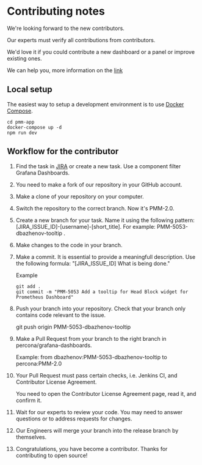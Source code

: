 # Contributing notes

We're looking forward to the new contributors.

Our experts must verify all contributions from contributors.

We'd love it if you could contribute a new dashboard or a panel or improve existing ones.

We can help you, more information on the [link](https://www.percona.com/community/contributions/pmm)

## Local setup

The easiest way to setup a development environment is to use [Docker Compose](https://docs.docker.com/compose).

```
cd pmm-app
docker-compose up -d
npm run dev
```

## Workflow for the contributor

1.  Find the task in [JIRA](https://jira.percona.com/issues/?jql=project+%3D+PMM+AND+component+%3D+%22Grafana+Dashboards%22) or create a new task. Use a component filter Grafana Dashboards.

2.  You need to make a fork of our repository in your GitHub account.

3.  Make a clone of your repository on your computer.

4.  Switch the repository to the correct branch. Now it's PMM-2.0.

5.  Create a new branch for your task. Name it using the following pattern: [JIRA_ISSUE_ID]-[username]-[short_title]. For example: PMM-5053-dbazhenov-tooltip .

6.  Make changes to the code in your branch.

7.  Make a commit. It is essential to provide a meaningfull description. Use the following formula: "[JIRA_ISSUE_ID] What is being done."

    Example

        git add .
        git commit -m "PMM-5053 Add a tooltip for Head Block widget for Prometheus Dashboard"

8.  Push your branch into your repository. Check that your branch only contains code relevant to the issue.

    git push origin PMM-5053-dbazhenov-tooltip

9.  Make a Pull Request from your branch to the right branch in percona/grafana-dashboards.

    Example: from dbazhenov:PMM-5053-dbazhenov-tooltip to percona:PMM-2.0

10. Your Pull Request must pass certain checks, i.e. Jenkins CI, and Contributor License Agreement.

    You need to open the Contributor License Agreement page, read it, and confirm it.

11. Wait for our experts to review your code. You may need to answer questions or to address requests for changes.

12. Our Engineers will merge your branch into the release branch by themselves.

13. Congratulations, you have become a contributor. Thanks for contributing to open source!
